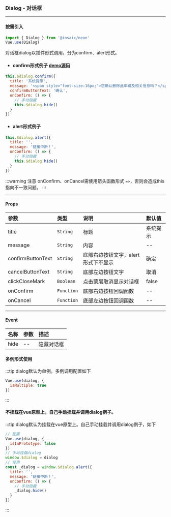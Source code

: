 ### Dialog - 对话框
---
#### 按需引入

```js
import { Dialog } from '@insaic/neon'
Vue.use(Dialog)
```

对话框dialog以插件形式调用，分为confirm、alert形式。
* #### confirm形式例子  [demo源码](https://github.com/insaic/neon/blob/dev/examples/routers/dialog.vue)
```js
this.$dialog.confirm({
  title: '系统提示',
  message: '<span style="font-size:16px;">您确认删除此车辆及相关信息吗？</span>',
  confirmButtonText: '确认',
  onConfirm: () => {
    // 手动隐藏
    this.$dialog.hide()
  }
})
```
* #### alert形式例子
```js
this.$dialog.alert({
  title: '',
  message: '链接中断！',
  onConfirm: () => {
    // 手动隐藏
    this.$dialog.hide()
  }
})
```

 :::warning 注意
 onConfirm、onCancel需使用箭头函数形式 `=>`，否则会造成this指向不一致问题。
 :::
 
---
#### Props
 参数               | 类型        | 说明                               | 默认值
:--------------     |:---------- |:---------------------------------- |:-------
 title              | `String`   | 标题                                | 系统提示
 message            | `String`   | 内容                                | --
 confirmButtonText  | `String`   | 底部右边按钮文字，alert形式下不显示   | 确定
 cancelButtonText   | `String`   | 底部左边按钮文字                     | 取消
 clickCloseMark     | `Boolean`  | 点击蒙层取消显示对话框               | false
 onConfirm          | `Function` | 底部右边按钮回调函数                 | -- 
 onCancel           | `Function` | 底部左边按钮回调函数                 | -- 

---
#### Event
 名称 | 参数 | 描述
:---- |:--- |:---------
 hide | --  | 隐藏对话框

 #### 多例形式使用
:::tip
dialog默认为单例。多例调用配置如下
```js
Vue.use(dialog, {
  isMultiple: true
})
```
:::

#### 不挂载在vue原型上，自己手动挂载并调用dialog例子。
:::tip
dialog默认为挂载在vue原型上。自己手动挂载并调用dialog例子，如下
```js
// 配置
Vue.use(dialog, {
  isInPrototype: false
})
// 手动挂载dialog
window.$dialog = dialog
// 使用
const _dialog = window.$dialog.alert({
  title: '',
  message: '链接中断！',
  onConfirm: () => {
    // 手动隐藏
    _dialog.hide()
  }
})
```
:::
